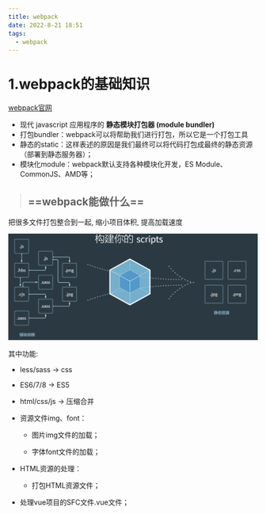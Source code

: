 ```yaml
---
title: webpack
date: 2022-8-21 18:51
tags:
  - webpack
---
```


#  1.webpack的基础知识



[webpack官网](https://webpack.docschina.org/)

* 现代 javascript 应用程序的 **静态模块打包器 (module bundler)**
* 打包bundler：webpack可以将帮助我们进行打包，所以它是一个打包工具 
* 静态的static：这样表述的原因是我们最终可以将代码打包成最终的静态资源（部署到静态服务器）； 
* 模块化module：webpack默认支持各种模块化开发，ES Module、CommonJS、AMD等；

> ## ==webpack能做什么==

把很多文件打包整合到一起, 缩小项目体积, 提高加载速度



![image-20210207234927772](../images/image-20210207234927772.png)

其中功能:

* less/sass -> css

* ES6/7/8 -> ES5

* html/css/js -> 压缩合并

* 资源文件img、font： 

  - 图片img文件的加载； 

  - 字体font文件的加载；

- HTML资源的处理： 

  - 打包HTML资源文件； 

- 处理vue项目的SFC文件.vue文件；